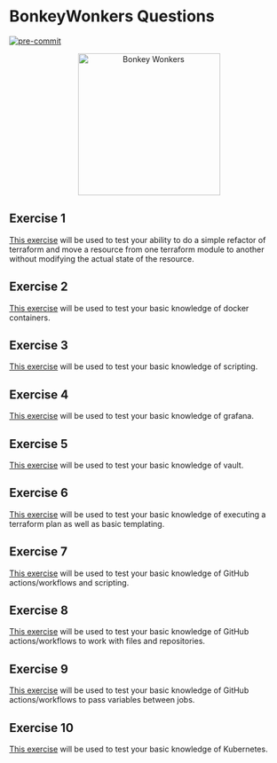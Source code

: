 # BonkeyWonkers Questions

[![pre-commit](
  https://github.com/gamethis/BonkeyWonkers/actions/workflows/pre-commit.yaml/badge.svg)](
  https://github.com/gamethis/BonkeyWonkers/actions/workflows/pre-commit.yaml)

<p align="center">
  <img src="./BonkeyWonkers.png" alt="Bonkey Wonkers" width="256" height="256" />
</p>

## Exercise 1

[This exercise](./exercise1/README.md) will be used to test your ability to do a
simple refactor of terraform and move a resource from one terraform
module to another without modifying the actual state of the resource.

## Exercise 2

[This exercise](./exercise2/README.md) will be used to test your basic
knowledge of docker containers.

## Exercise 3

[This exercise](./exercise3/README.md) will be used to test your basic
knowledge of scripting.

## Exercise 4

[This exercise](./exercise4/README.md) will be used to test your basic
knowledge of grafana.

## Exercise 5

[This exercise](./exercise5/README.md) will be used to test your basic
knowledge of vault.

## Exercise 6

[This exercise](./exercise6/README.md) will be used to test your basic
knowledge of executing a terraform plan as well as basic templating.

## Exercise 7

[This exercise](./exercise7/README.md) will be used to test your basic
knowledge of GitHub actions/workflows and scripting.

## Exercise 8

[This exercise](./exercise8/README.md) will be used to test your basic
knowledge of GitHub actions/workflows to work with files and repositories.

## Exercise 9

[This exercise](./exercise9/README.md) will be used to test your basic
knowledge of GitHub actions/workflows to pass variables between jobs.

## Exercise 10

[This exercise](./exercise10/README.md) will be used to test your basic
knowledge of Kubernetes.
